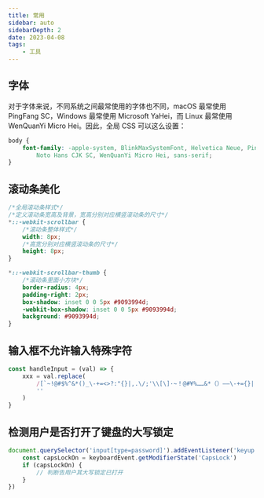 ```yaml
---
title: 常用
sidebar: auto
sidebarDepth: 2
date: 2023-04-08
tags:
    - 工具
---
```


## 字体

对于字体来说，不同系统之间最常使用的字体也不同，macOS 最常使用 PingFang SC，Windows 最常使用 Microsoft YaHei，而 Linux 最常使用 WenQuanYi Micro Hei。因此，全局 CSS 可以这么设置：

```css
body {
    font-family: -apple-system, BlinkMaxSystemFont, Helvetica Neue, PingFang SC, Microsoft YaHei, Source Han Sans SC,
        Noto Hans CJK SC, WenQuanYi Micro Hei, sans-serif;
}
```

## 滚动条美化

```css
/*全局滚动条样式*/
/*定义滚动条宽高及背景，宽高分别对应横竖滚动条的尺寸*/
*::-webkit-scrollbar {
    /*滚动条整体样式*/
    width: 8px;
    /*高宽分别对应横竖滚动条的尺寸*/
    height: 8px;
}

*::-webkit-scrollbar-thumb {
    /*滚动条里面小方块*/
    border-radius: 4px;
    padding-right: 2px;
    box-shadow: inset 0 0 5px #9093994d;
    -webkit-box-shadow: inset 0 0 5px #9093994d;
    background: #9093994d;
}
```

## 输入框不允许输入特殊字符

```js
const handleInput = (val) => {
    xxx = val.replace(
        /[`~!@#$%^&*()_\-+=<>?:"{}|,.\/;'\\[\]·~！@#¥%……&*（）——\-+={}|《》？：“”【】、；‘’，。、～]/g,
        ''
    )
}
```

## 检测用户是否打开了键盘的大写锁定

```js
document.querySelector('input[type=password]').addEventListener('keyup', function (keyboardEvent) {
    const capsLockOn = keyboardEvent.getModifierState('CapsLock')
    if (capsLockOn) {
        // 判断告用户其大写锁定已打开
    }
})
```
